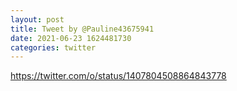 ```yaml
--- 
layout: post 
title: Tweet by @Pauline43675941 
date: 2021-06-23 1624481730 
categories: twitter 
--- 
```

https://twitter.com/o/status/1407804508864843778